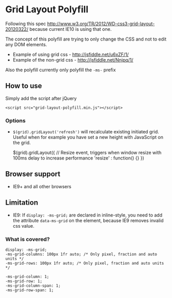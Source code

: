 # Grid Layout Polyfill

Following this spec http://www.w3.org/TR/2012/WD-css3-grid-layout-20120322/ because current IE10 is using that one.

The concept of this polyfill are trying to only change the CSS and not to edit any DOM elements.

* Example of using grid css - http://jsfiddle.net/u6xZF/1/
* Example of the non-grid css - http://jsfiddle.net/Nnjpq/1/

Also the polyfill currently only polyfill the `-ms-` prefix

## How to use

Simply add the script after jQuery

	<script src="grid-layout-polyfill.min.js"></script>

### Options

* `$(grid).gridLayout('refresh')` will recalculate existing initiated grid. Useful when for example you have set a new height with JavaScript on the grid.

	$(grid).gridLayout({
		// Resize event, triggers when window resize with 100ms delay to increase performance
		'resize' : function() {} 
	})

## Browser support

* IE9+ and all other browsers

## Limitation

* IE9: If `display: -ms-grid;` are declared in inline-style, you need to add the attribute `data-ms-grid` on the element, because IE9 removes invalid css value.

### What is covered?

	display: -ms-grid;
	-ms-grid-columns: 100px 1fr auto; /* Only pixel, fraction and auto units */
	-ms-grid-rows: 100px 1fr auto; /* Only pixel, fraction and auto units */

	-ms-grid-column: 1;
	-ms-grid-row: 1;
	-ms-grid-column-span: 1;
	-ms-grid-row-span: 1;